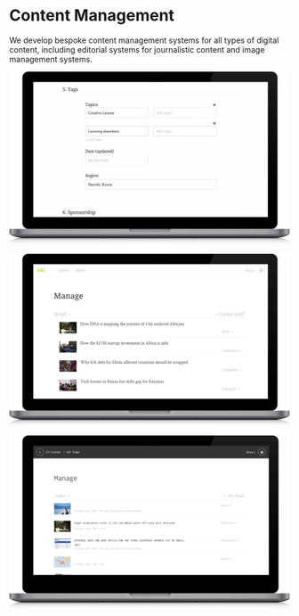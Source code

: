 # Content Management

We develop bespoke content management systems for all types of digital content, including editorial systems for journalistic content and image management systems.

<p class="center">
	<img class="abc-laptop" src="../assets/abc-laptop-content.jpg">
</p>

<p class="center">
	<img class="abc-laptop" src="../assets/abc-laptop.jpg">
</p>

<p class="center">
	<img class="abc-laptop" src="../assets/africaneye-laptop-content.jpg">
</p>

